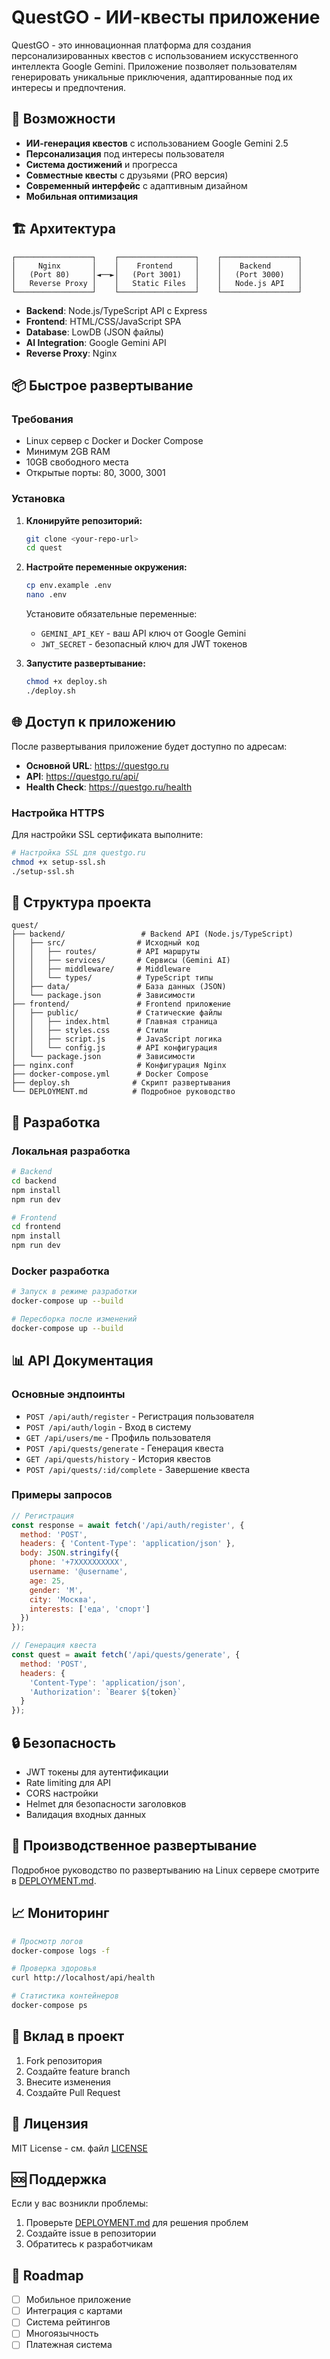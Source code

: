 # QuestGO - ИИ-квесты приложение

QuestGO - это инновационная платформа для создания персонализированных квестов с использованием искусственного интеллекта Google Gemini. Приложение позволяет пользователям генерировать уникальные приключения, адаптированные под их интересы и предпочтения.

## 🚀 Возможности

- **ИИ-генерация квестов** с использованием Google Gemini 2.5
- **Персонализация** под интересы пользователя
- **Система достижений** и прогресса
- **Совместные квесты** с друзьями (PRO версия)
- **Современный интерфейс** с адаптивным дизайном
- **Мобильная оптимизация**

## 🏗️ Архитектура

```
┌─────────────────┐    ┌─────────────────┐    ┌─────────────────┐
│     Nginx       │    │    Frontend     │    │    Backend      │
│   (Port 80)     │◄──►│   (Port 3001)   │    │   (Port 3000)   │
│   Reverse Proxy │    │   Static Files  │    │   Node.js API   │
└─────────────────┘    └─────────────────┘    └─────────────────┘
```

- **Backend**: Node.js/TypeScript API с Express
- **Frontend**: HTML/CSS/JavaScript SPA
- **Database**: LowDB (JSON файлы)
- **AI Integration**: Google Gemini API
- **Reverse Proxy**: Nginx

## 📦 Быстрое развертывание

### Требования

- Linux сервер с Docker и Docker Compose
- Минимум 2GB RAM
- 10GB свободного места
- Открытые порты: 80, 3000, 3001

### Установка

1. **Клонируйте репозиторий:**
   ```bash
   git clone <your-repo-url>
   cd quest
   ```

2. **Настройте переменные окружения:**
   ```bash
   cp env.example .env
   nano .env
   ```
   
   Установите обязательные переменные:
   - `GEMINI_API_KEY` - ваш API ключ от Google Gemini
   - `JWT_SECRET` - безопасный ключ для JWT токенов

3. **Запустите развертывание:**
   ```bash
   chmod +x deploy.sh
   ./deploy.sh
   ```

## 🌐 Доступ к приложению

После развертывания приложение будет доступно по адресам:

- **Основной URL**: https://questgo.ru
- **API**: https://questgo.ru/api/
- **Health Check**: https://questgo.ru/health

### Настройка HTTPS

Для настройки SSL сертификата выполните:

```bash
# Настройка SSL для questgo.ru
chmod +x setup-ssl.sh
./setup-ssl.sh
```

## 📁 Структура проекта

```
quest/
├── backend/                 # Backend API (Node.js/TypeScript)
│   ├── src/                # Исходный код
│   │   ├── routes/         # API маршруты
│   │   ├── services/       # Сервисы (Gemini AI)
│   │   ├── middleware/     # Middleware
│   │   └── types/          # TypeScript типы
│   ├── data/               # База данных (JSON)
│   └── package.json        # Зависимости
├── frontend/               # Frontend приложение
│   ├── public/             # Статические файлы
│   │   ├── index.html      # Главная страница
│   │   ├── styles.css      # Стили
│   │   ├── script.js       # JavaScript логика
│   │   └── config.js       # API конфигурация
│   └── package.json        # Зависимости
├── nginx.conf              # Конфигурация Nginx
├── docker-compose.yml      # Docker Compose
├── deploy.sh              # Скрипт развертывания
└── DEPLOYMENT.md          # Подробное руководство
```

## 🔧 Разработка

### Локальная разработка

```bash
# Backend
cd backend
npm install
npm run dev

# Frontend
cd frontend
npm install
npm run dev
```

### Docker разработка

```bash
# Запуск в режиме разработки
docker-compose up --build

# Пересборка после изменений
docker-compose up --build
```

## 📊 API Документация

### Основные эндпоинты

- `POST /api/auth/register` - Регистрация пользователя
- `POST /api/auth/login` - Вход в систему
- `GET /api/users/me` - Профиль пользователя
- `POST /api/quests/generate` - Генерация квеста
- `GET /api/quests/history` - История квестов
- `POST /api/quests/:id/complete` - Завершение квеста

### Примеры запросов

```javascript
// Регистрация
const response = await fetch('/api/auth/register', {
  method: 'POST',
  headers: { 'Content-Type': 'application/json' },
  body: JSON.stringify({
    phone: '+7XXXXXXXXXX',
    username: '@username',
    age: 25,
    gender: 'М',
    city: 'Москва',
    interests: ['еда', 'спорт']
  })
});

// Генерация квеста
const quest = await fetch('/api/quests/generate', {
  method: 'POST',
  headers: { 
    'Content-Type': 'application/json',
    'Authorization': `Bearer ${token}`
  }
});
```

## 🔒 Безопасность

- JWT токены для аутентификации
- Rate limiting для API
- CORS настройки
- Helmet для безопасности заголовков
- Валидация входных данных

## 🚀 Производственное развертывание

Подробное руководство по развертыванию на Linux сервере смотрите в [DEPLOYMENT.md](DEPLOYMENT.md).

## 📈 Мониторинг

```bash
# Просмотр логов
docker-compose logs -f

# Проверка здоровья
curl http://localhost/api/health

# Статистика контейнеров
docker-compose ps
```

## 🤝 Вклад в проект

1. Fork репозитория
2. Создайте feature branch
3. Внесите изменения
4. Создайте Pull Request

## 📄 Лицензия

MIT License - см. файл [LICENSE](LICENSE)

## 🆘 Поддержка

Если у вас возникли проблемы:

1. Проверьте [DEPLOYMENT.md](DEPLOYMENT.md) для решения проблем
2. Создайте issue в репозитории
3. Обратитесь к разработчикам

## 🔮 Roadmap

- [ ] Мобильное приложение
- [ ] Интеграция с картами
- [ ] Система рейтингов
- [ ] Многоязычность
- [ ] Платежная система